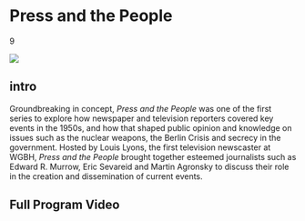 # Press and the People

9

![](https://s3.amazonaws.com/openvault.wgbh.org/special_collections/press_people/press_people.png)

## intro

Groundbreaking in concept, *Press and the People* was one of the first series to 
explore how newspaper and television reporters covered key events in the 1950s, 
and how that shaped public opinion and knowledge on issues such as the nuclear 
weapons, the Berlin Crisis and secrecy in the government. Hosted by Louis 
Lyons, the first television newscaster at WGBH, *Press and the People* brought 
together esteemed journalists such as Edward R. Murrow, Eric Sevareid and 
Martin Agronsky to discuss their role in the creation and dissemination of 
current events.

## Full Program Video

[](http://localhost:3000/catalog?f[special_collection_tags][]=press_programs)
